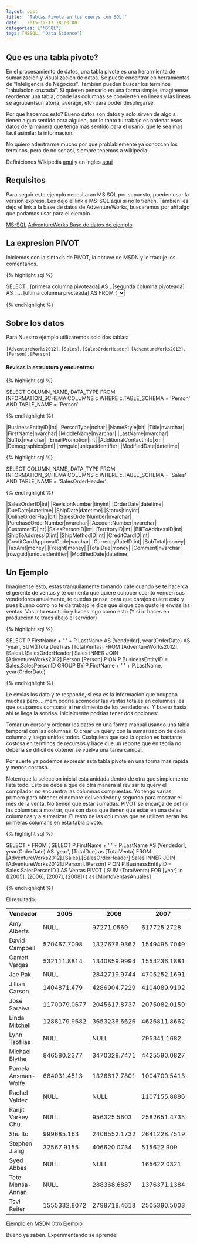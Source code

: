 ```yaml
---
layout: post
title:  "Tablas Pivote en tus querys con SQL!"
date:   2015-12-17 18:00:00
categories: ["MSSQL"]
tags: [MSSQL, "Data Science"]
---
```



## Que es una tabla pivote?


En el procesamiento de datos, una tabla pivote es una herarmienta de sumarizacion y visualizacion de datos. Se puede encontrar en herramientas de "Inteligencia de Negocios". Tambien pueden buscar los terminos "tabulacion cruzada". Si quieren pensarlo en una forma simple, imaginense reordenar una tabla, donde las columnas se convierten en lineas y las lineas se agrupan(sumatoria, average, etc) para poder desplegarse. 

Por que hacemos esto? Bueno datos son datos y solo sirven de algo si tienen algun sentido para alguien, por lo tanto tu trabajo es ordenar esos datos de la manera que tenga mas sentido para el usario, que le sea mas facil asimilar la informacion. 

No quiero adentrarme mucho por que problablemente ya conozcan los terminos, pero de no ser asi, siempre tenemos a wikipedia:

Definiciones Wikipedia [aqui](https://es.wikipedia.org/wiki/Tabla_din%C3%A1mica) y en ingles [aqui](https://en.wikipedia.org/wiki/Pivot_table)


## Requisitos


Para seguir este ejemplo necesitaran MS SQL por supuesto, pueden usar la version express. Les dejo el link a MS-SQL aqui si no lo tienen. Tambien les dejo el link a la base de datos de AdventureWorks, buscaremos por ahi algo que podamos usar para el ejemplo.

[MS-SQL](https://msdn.microsoft.com/library/mt590198.aspx)
[AdventureWorks Base de datos de ejemplo](http://msftdbprodsamples.codeplex.com/)


## La expresion PIVOT 


Iniciemos con la sintaxis de PIVOT, la obtuve de MSDN y le traduje los comentarios.

{% highlight sql %}

SELECT <non-pivoted column>,
    [primera columna pivoteada] AS <column name>,
    [segunda columna pivoteada] AS <column name>,
    ...
    [ultima columna pivoteada] AS <column name>
FROM
    (<SELECT query that produces the data>)
    AS <alias for the source query>
PIVOT
(
    <aggregation function>(<column being aggregated>)
FOR
[<column that contains the values that will become column headers>]
    IN ( [first pivoted column], [second pivoted column],
    ... [last pivoted column])
) AS <alias for the pivot table>
<optional ORDER BY clause>;

{% endhighlight %}


## Sobre los datos


Para Nuestro ejemplo utilizaremos solo dos tablas:

`[AdventureWorks2012].[Sales].[SalesOrderHeader]`
`[AdventureWorks2012].[Person].[Person]`


#### Revisas la estructura y encuentras:


{% highlight sql %}

SELECT COLUMN_NAME, DATA_TYPE 
FROM INFORMATION_SCHEMA.COLUMNS c
WHERE c.TABLE_SCHEMA = 'Person' 
	AND TABLE_NAME = 'Person'

{% endhighlight %}

|BusinessEntityID|int|
|PersonType|nchar|
|NameStyle|bit|
|Title|nvarchar|
|FirstName|nvarchar|
|MiddleName|nvarchar|
|LastName|nvarchar|
|Suffix|nvarchar|
|EmailPromotion|int|
|AdditionalContactInfo|xml|
|Demographics|xml|
|rowguid|uniqueidentifier|
|ModifiedDate|datetime|

{% highlight sql %}

SELECT COLUMN_NAME, DATA_TYPE 
FROM INFORMATION_SCHEMA.COLUMNS c
WHERE c.TABLE_SCHEMA = 'Sales' 
	AND TABLE_NAME = 'SalesOrderHeader'

{% endhighlight %}


|SalesOrderID|int|
|RevisionNumber|tinyint|
|OrderDate|datetime|
|DueDate|datetime|
|ShipDate|datetime|
|Status|tinyint|
|OnlineOrderFlag|bit|
|SalesOrderNumber|nvarchar|
|PurchaseOrderNumber|nvarchar|
|AccountNumber|nvarchar|
|CustomerID|int|
|SalesPersonID|int|
|TerritoryID|int|
|BillToAddressID|int|
|ShipToAddressID|int|
|ShipMethodID|int|
|CreditCardID|int|
|CreditCardApprovalCode|varchar|
|CurrencyRateID|int|
|SubTotal|money|
|TaxAmt|money|
|Freight|money|
|TotalDue|money|
|Comment|nvarchar|
|rowguid|uniqueidentifier|
|ModifiedDate|datetime|


## Un Ejemplo


Imaginense esto, estas tranquilamente tomando cafe cuando se te hacerca el gerente de ventas y te comenta que quiere conocer cuanto venden sus vendedores anualmente, te quedas pensa, para que carajos quiere esto y pues bueno como no te da trabajo le dice que si que con gusto le envias las ventas. Vas a tu escritorio y haces algo como esto (Y si lo haces en produccion te traes abajo el servidor)

{% highlight sql %}

SELECT P.FirstName + ' ' + P.LastName AS [Vendedor], 
		year(OrderDate) AS 'year', 
		SUM([TotalDue]) as [TotalVentas]
FROM	[AdventureWorks2012].[Sales].[SalesOrderHeader] Sales 
		INNER JOIN [AdventureWorks2012].Person.[Person] P 
		ON P.BusinessEntityID = Sales.SalesPersonID
GROUP BY P.FirstName + ' ' + P.LastName, 
		year(OrderDate)

{% endhighlight %}

Le envias los dato y te responde, si esa es la informacion que ocupaba muchas pero ... mem podria acomodar las ventas totales en columnas, es que ocupamos comparar el rendimiento de los vendedores. Y bueno hasta ahi te llega la sonrisa. Inicialmente podrias tener dos opciones:

Tomar un cursor y ordenar los datos en una forma manual usando una tabla temporal con  las columnas. O crear un query con la sumarizacion de cada columna y luego unirlos todos.
Cualquiera que sea la opcion es bastante costosa en terminos de recursos y hace que un reporte que en teoria no deberia se dificil de obtener se vuelva una tarea campal.

Por suerte ya podemos expresar esta tabla pivote en una forma mas rapida y menos costosa.

Noten que la seleccion inicial esta anidada dentro de otra que simplemente lista todo. Esto se debe a que de otra manera al revisar tu query el compilador no encuentra las columnas compuestas. Yo tengo varias, primero para obtener el nombre del vendedor y segundo para mostrar el mes de la venta. No tienen que estar sumadas. PIVOT se encarga de definir las columnas a mostrar, que son daos que tienen que estar en una delas columanas y a sumarizar. El resto de las columnas que se utilizen seran las primeras columans en esta tabla pivote.

{% highlight sql %}

SELECT * FROM (
	SELECT	P.FirstName + ' ' + P.LastName AS [Vendedor], 
			year(OrderDate) AS 'year', 
			[TotalDue] as [TotalVenta]
	FROM	[AdventureWorks2012].[Sales].[SalesOrderHeader] Sales 
			INNER JOIN [AdventureWorks2012].[Person].[Person] P 
			ON P.BusinessEntityID = Sales.SalesPersonID
 ) AS Ventas
PIVOT (
	SUM (TotalVenta)
	FOR [year] in ([2005], [2006], [2007], [2008])
	) as [MontoVentasAnuales]


{% endhighlight %}


El resultado:


|Vendedor			|2005			|2006			|2007			|2008|
|-------------		|-------------	|-------------	|-------------	|-------------|
|Amy Alberts		|NULL			|97271.0569		|617725.2728	|111421.137|
|David Campbell		|570467.7098	|1327676.9362	|1549495.7049	|760254.2516|
|Garrett Vargas		|532111.8814	|1340859.9994	|1554236.1881	|642214.142|
|Jae Pak			|NULL			|2842719.9744	|4705252.1691	|2037152.8042|
|Jillian Carson		|1404871.479	|4286904.7229	|4104089.9192	|1546519.7757|
|José Saraiva		|1170079.0677	|2045617.8737	|2075082.0159	|1392757.701|
|Linda Mitchell		|1288179.9682	|3653236.6626	|4626811.8662	|2126790.5635|
|Lynn Tsoflias		|NULL			|NULL			|795341.1682	|811100.2789|
|Michael Blythe		|846580.2377	|3470328.7471	|4425590.0827	|1732868.0076|
|Pamela Ansman-Wolfe|684031.4513	|1326617.7801	|1004700.5413	|732896.3491|
|Rachel Valdez		|NULL			|NULL			|1107155.8886	|955237.2485|
|Ranjit Varkey Chu.	|NULL			|956325.5603	|2582651.4735	|1549000.1782|
|Shu Ito			|999685.163		|2406552.1732	|2641228.7519	|1212101.788|
|Stephen Jiang		|32567.9155		|406620.0734	|515622.909		|281123.5472|
|Syed Abbas			|NULL			|NULL			|165622.0321	|29906.7517|
|Tete Mensa-Annan	|NULL			|288368.6887	|1376371.1384	|943376.5484|
|Tsvi Reiter		|1555332.8072	|2798718.4618	|2505390.5003	|1226631.9068|



[Ejemplo en MSDN](https://technet.microsoft.com/en-us/library/ms177410(v=sql.105).aspx)
[Otro Ejemplo](http://blogs.msdn.com/b/spike/archive/2009/03/03/pivot-tables-in-sql-server-a-simple-sample.aspx)

Bueno ya saben. Experimentando se aprende!


